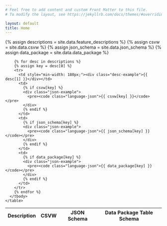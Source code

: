 ```yaml
---
# Feel free to add content and custom Front Matter to this file.
# To modify the layout, see https://jekyllrb.com/docs/themes/#overriding-theme-defaults

layout: default
title: Home
---
```


<div class="datatable-container">
  <div class="datatable-content">
    <table class="datatable display responsive nowrap" style="width:100%">
      <thead>
        <tr>
          <th>Description</th>
          <th>CSVW</th>
          <th>JSON Schema</th>
          <th>Data Package Table Schema</th>
        </tr>
      </thead>
      <tbody>
        {% assign descriptions = site.data.feature_descriptions %}
        {% assign csvw = site.data.csvw %}
        {% assign json_schema = site.data.json_schema %}
        {% assign data_package = site.data.data_package %}

        {% for desc in descriptions %}
        {% assign key = desc[0] %}
        <tr>
          <td style="min-width: 180px;"><div class="desc-example">{{ desc[1] }}</div></td>
          <td>
            {% if csvw[key] %}
            <div class="json-example">
              <pre><code class="language-json">{{ csvw[key] }}</code></pre>
            </div>
            {% endif %}
          </td>
          <td>
            {% if json_schema[key] %}
            <div class="json-example">
              <pre><code class="language-json">{{ json_schema[key] }}</code></pre>
            </div>
            {% endif %}
          </td>
          <td>
            {% if data_package[key] %}
            <div class="json-example">
              <pre><code class="language-json">{{ data_package[key] }}</code></pre>
            </div>
            {% endif %}
          </td>
        </tr>
        {% endfor %}
      </tbody>
    </table>
  </div>
</div>

